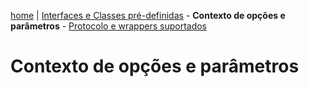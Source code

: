 [home](https://github.com/luk4z7/questionnairePHP/blob/master/pt_br/referencia-linguagem/home.md) | [Interfaces e Classes pré-definidas](https://github.com/luk4z7/questionnairePHP/blob/master/pt_br/referencia-linguagem/interfaces-classes-pre-definidas.md) - **Contexto de opções e parâmetros** - [Protocolo e wrappers suportados](https://github.com/luk4z7/questionnairePHP/blob/master/pt_br/referencia-linguagem/protocolos-wrappers.md)


Contexto de opções e parâmetros
===============================



